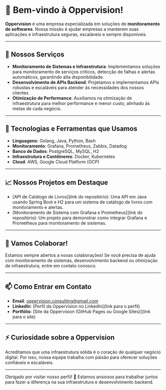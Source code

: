 # 👋 Bem-vindo à Oppervision!

**Oppervision** é uma empresa especializada em soluções de **monitoramento de softwares**. Nossa missão é ajudar empresas a manterem suas aplicações e infraestrutura seguras, escaláveis e sempre disponíveis.

---

## 👀 Nossos Serviços
- **Monitoramento de Sistemas e Infraestrutura**: Implementamos soluções para monitoramento de serviços críticos, detecção de falhas e alertas automáticos, garantindo alta disponibilidade.
- **Desenvolvimento de APIs Backend**: Projetamos e implementamos APIs robustas e escaláveis para atender às necessidades dos nossos clientes.
- **Otimização de Performance**: Auxiliamos na otimização de infraestrutura para melhor performance e menor custo, alinhado às metas de cada negócio.

---

## 🌱 Tecnologias e Ferramentas que Usamos
- **Linguagens**: Golang, Java, Python, Bash
- **Monitoramento**: Grafana, Prometheus, Zabbix, Datadog
- **Banco de Dados**: PostgreSQL, MySQL, H2
- **Infraestrutura e Contêineres**: Docker, Kubernetes
- **Cloud**: AWS, Google Cloud Platform (GCP)

---

## 📈 Nossos Projetos em Destaque
- [API de Catálogo de Livros](link do repositório): Uma API em Java usando Spring Boot e H2 para um sistema de catálogo de livros com monitoramento e alertas.
- [Monitoramento de Sistema com Grafana e Prometheus](link do repositório): Um projeto para demonstrar como integrar Grafana e Prometheus para monitoramento de sistemas.

---

## 🤝 Vamos Colaborar!
Estamos sempre abertos a novas colaborações! Se você precisa de ajuda com monitoramento de sistemas, desenvolvimento backend ou otimização de infraestrutura, entre em contato conosco.

---

## 📫 Como Entrar em Contato
- **Email**: oppervision.consulting@gmail.com
- **LinkedIn**: [Perfil da Oppervision no LinkedIn](link para o perfil)
- **Portfólio**: [Site da Oppervision (GitHub Pages ou Google Sites)](link para o site)

---

## ⚡ Curiosidade sobre a Oppervision
Acreditamos que uma infraestrutura sólida é o coração de qualquer negócio digital. Por isso, nossa equipe trabalha com paixão para oferecer soluções confiáveis e escaláveis.

---

Obrigado por visitar nosso perfil! 🎉 Estamos ansiosos para trabalhar juntos para fazer a diferença na sua infraestrutura e desenvolvimento backend.
